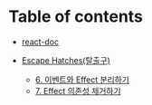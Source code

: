 # Table of contents

- [react-doc](README.md)

- [Escape Hatches(탈출구)](./Escape-Hatches(탈출구)/README.md)
  - [6. 이벤트와 Effect 분리하기](./Escape-Hatches(탈출구)/6.Seperating-Events-from-Effects.md)
  - [7. Effect 의존성 제거하기](./Escape-Hatches(탈출구)/7.removing-effect-dependencies.md)